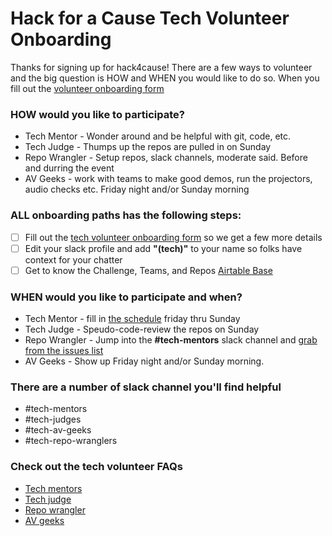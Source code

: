 # Hack for a Cause Tech Volunteer Onboarding

Thanks for signing up for hack4cause!  There are a few ways to volunteer and the big question is HOW and WHEN you would like to do so.  When you fill out the [volunteer onboarding form](https://forms.gle/Hy4qQnLnLhmhgDi9A)

### HOW would you like to participate?
- Tech Mentor - Wonder around and be helpful with git, code, etc. 
- Tech Judge - Thumps up the repos are pulled in on Sunday  
- Repo Wrangler - Setup repos, slack channels, moderate said.  Before and durring the event
- AV Geeks - work with teams to make good demos, run the projectors, audio checks etc. Friday night and/or Sunday morning

### ALL onboarding paths has the following steps:

- [ ] Fill out the [tech volunteer onboarding form](https://forms.gle/Hy4qQnLnLhmhgDi9A) so we get a few more details
- [ ] Edit your slack profile and add **"(tech)"** to your name so folks have context for your chatter
- [ ] Get to know the Challenge, Teams, and Repos [Airtable Base](https://airtable.com/shrWnZQkhMOSWSYtK)

### WHEN would you like to participate and when?
- Tech Mentor - fill in [the schedule](https://docs.google.com/spreadsheets/d/1gWAtl473EZyGNTURBP1VW96r7YM5atMRPAdKtMPXwDc/edit?usp=sharing) friday thru Sunday
- Tech Judge - Speudo-code-review the repos on Sunday 
- Repo Wrangler - Jump into the **#tech-mentors** slack channel and [grab from the issues list](https://github.com/Hack4Eugene/hack-4-cause-2019-plan/labels/Repo%20Wrangler)
- AV Geeks - Show up Friday night and/or Sunday morning.

### There are a number of slack channel you'll find helpful
- #tech-mentors
- #tech-judges
- #tech-av-geeks
- #tech-repo-wranglers

### Check out the tech volunteer FAQs
- [Tech mentors](https://github.com/Hack4Eugene/hack-4-cause-2019-plan/blob/master/faq-tech-mentor.md)
- [Tech judge](https://github.com/Hack4Eugene/hack-4-cause-2019-plan/blob/master/faq-tech-judge.md)
- [Repo wrangler](https://github.com/Hack4Eugene/hack-4-cause-2019-plan/blob/master/faq-repo-wrnagler.md)
- [AV geeks](https://github.com/Hack4Eugene/hack-4-cause-2019-plan/blob/master/faq-av-geek.md)




